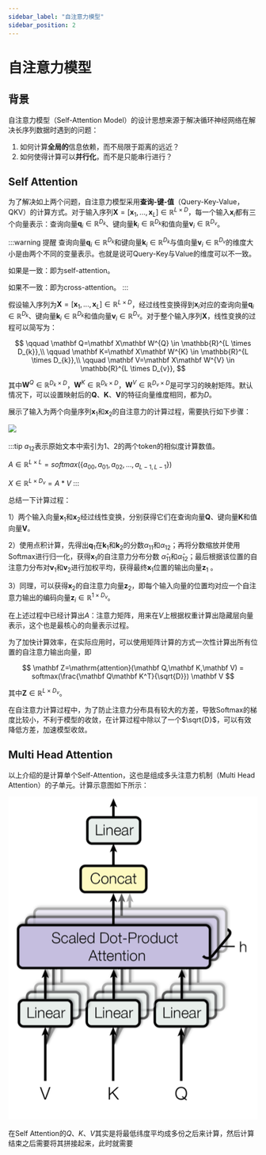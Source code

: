 ```yaml
---
sidebar_label: "自注意力模型"
sidebar_position: 2
---
```


# 自注意力模型

## 背景

自注意力模型（Self-Attention Model）的设计思想来源于解决循环神经网络在解决长序列数据时遇到的问题：

1. 如何计算**全局的**信息依赖，而不局限于距离的远近？
2. 如何使得计算可以**并行化**，而不是只能串行进行？

## Self Attention

为了解决如上两个问题，自注意力模型采用**查询-键-值**（Query-Key-Value，QKV）的计算方式。对于输入序列$\mathbf X=[\mathbf{x}_1,...,\mathbf{x}_L]\in \mathbb{R}^{L\times D_{}}$，每一个输入$\mathbf{x}_i$都有三个向量表示：查询向量$\mathbf{q}_i\in \mathbb{R}^{D_{k}}$、键向量$\mathbf{k}_i\in \mathbb{R}^{D_{k}}$和值向量$\mathbf{v}_i\in \mathbb{R}^{D_{v}}$。

:::warning 提醒
查询向量$\mathbf{q}_i\in \mathbb{R}^{D_{k}}$和键向量$\mathbf{k}_i\in \mathbb{R}^{D_{k}}$与值向量$\mathbf{v}_i\in \mathbb{R}^{D_{v}}$的维度大小是由两个不同的变量表示。也就是说可Query-Key与Value的维度可以不一致。

如果是一致：即为self-attention。

如果不一致：即为cross-attention。
:::

假设输入序列为$\mathbf X = [\mathbf{x}_1,...,\mathbf{x}_L]\in \mathbb{R}^{L\times D_{}}$，经过线性变换得到$\mathbf x_{i}$对应的查询向量$\mathbf q_{i}\in \mathbb{R}^{D_{k}}$、键向量$\mathbf k_{i}\in \mathbb{R}^{D_{k}}$和值向量$\mathbf v_{i}\in \mathbb{R}^{D_{v}}$。对于整个输入序列$\mathbf X$，线性变换的过程可以简写为：

$$
\qquad \mathbf Q=\mathbf X\mathbf W^{Q} \in \mathbb{R}^{L \times D_{k}},\\
\qquad \mathbf K=\mathbf X\mathbf W^{K} \in \mathbb{R}^{L \times D_{k}},\\
\qquad  \mathbf V=\mathbf X\mathbf W^{V} \in \mathbb{R}^{L \times D_{v}},
$$

其中$\mathbf W^{Q} \in \mathbb{R}^{D_{k}\times D_{}}$，$\mathbf W^{K} \in \mathbb{R}^{D_{k}\times D_{}}$，$\mathbf W^{V} \in \mathbb{R}^{D_{v}\times D_{}}$是可学习的映射矩阵。默认情况下，可以设置映射后的$\mathbf Q、\mathbf K、\mathbf V$的特征向量维度相同，都为$D$。

展示了输入为两个向量序列$\mathbf{x}_1$和$\mathbf{x}_2$的自注意力的计算过程，需要执行如下步骤：

![](https://ai-studio-static-online.cdn.bcebos.com/31a007d0d37d410195856d7bdea39225280b79dde17441748802539d91aba467)

:::tip
$a_{12}$表示原始文本中索引为1、2的两个token的相似度计算数值。

$A \in \mathbb{R}^{L\times L} = softmax( \{a_{00}, a_{01}, a_{02}, ..., a_{L-1, L-1} \})$

$X \in \mathbb{R}^{L \times D_v} = A * V$
:::

总结一下计算过程：

1）两个输入向量$\mathbf{x}_1$和$\mathbf{x}_2$经过线性变换，分别获得它们在查询向量$\mathbf Q$、键向量$\mathbf K$和值向量$\mathbf V$。

2）使用点积计算，先得出$\mathbf q_1$在$\mathbf k_1$和$\mathbf k_2$的分数$\alpha_{11}$和$\alpha_{12}$；再将分数缩放并使用Softmax进行归一化，获得$\mathbf x_1$的自注意力分布分数 $\hat\alpha_{11}$和$\hat\alpha_{12}$；最后根据该位置的自注意力分布对$\mathbf v_1$和$\mathbf v_2$进行加权平均，获得最终$\mathbf x_1$位置的输出向量$\mathbf z_1$ 。

3）同理，可以获得$\mathbf{x}_2$的自注意力向量$\mathbf z_2$，即每个输入向量的位置均对应一个自注意力输出的编码向量$\mathbf z_i \in \mathbb{R}^{1 \times D_{v}}$。

在上述过程中已经计算出$A$：注意力矩阵，用来在$V$上根据权重计算出隐藏层向量表示，这个也是最核心的向量表示过程。

为了加快计算效率，在实际应用时，可以使用矩阵计算的方式一次性计算出所有位置的自注意力输出向量，即

$$
\mathbf Z=\mathrm{attention}(\mathbf Q,\mathbf K,\mathbf V) =  softmax(\frac{\mathbf Q\mathbf K^T}{\sqrt{D}}) \mathbf V
$$

其中$\mathbf Z \in \mathbb{R}^{L\times D_{v}}$。

在自注意力计算过程中，为了防止注意力分布具有较大的方差，导致Softmax的梯度比较小，不利于模型的收敛，在计算过程中除以了一个$\sqrt{D}$，可以有效降低方差，加速模型收敛。

## Multi Head Attention

以上介绍的是计算单个Self-Attention，这也是组成多头注意力机制（Multi Head Attention）的子单元。计算示意图如下所示：

![](./imgs/multi-head-attention.png)

在Self Attention的$Q$、$K$、$V$其实是将最低纬度平均成多份之后来计算，然后计算结束之后需要将其拼接起来，此时就需要